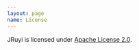 ```yaml
---
layout: page
name: License
---
```


JRuyi is licensed under [Apache License 2.0](http://www.apache.org/licenses/LICENSE-2.0.html).

